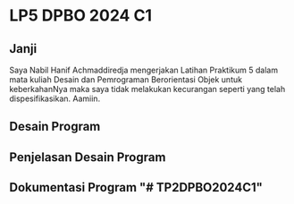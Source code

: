# LP5 DPBO 2024 C1

## Janji
Saya Nabil Hanif Achmaddiredja mengerjakan Latihan Praktikum 5 dalam mata kuliah
Desain dan Pemrograman Berorientasi Objek untuk keberkahanNya maka saya tidak melakukan kecurangan
seperti yang telah dispesifikasikan. Aamiin.

## Desain Program

## Penjelasan Desain Program

## Dokumentasi Program "# TP2DPBO2024C1" 
